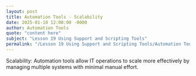 ```yaml
---
layout: post
title: Automation Tools - Scalability
date: 2025-01-10 12:00:00 -0000
author: Automation Tools
quote: "content here"
subject: "Lesson 19 Using Support and Scripting Tools"
permalink: "/Lesson 19 Using Support and Scripting Tools/Automation Tools/Automation Tools - Scalability"
---
```


Scalability: Automation tools allow IT operations to scale more effectively by managing multiple systems with minimal manual effort.
